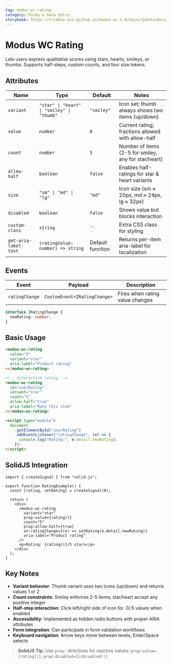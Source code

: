 ```yaml
---
tag: modus-wc-rating
category: Forms & Data Entry
storybook: https://trimble-oss.github.io/modus-wc-2.0/main/?path=/docs/components-forms-rating--docs
---
```


# Modus WC Rating

Lets users express qualitative scores using stars, hearts, smileys, or thumbs. Supports half-steps, custom counts, and four size tokens.

## Attributes

| Name                  | Type                                       | Default          | Notes                                                |
| --------------------- | ------------------------------------------ | ---------------- | ---------------------------------------------------- |
| `variant`             | `"star" \| "heart" \| "smiley" \| "thumb"` | `"smiley"`       | Icon set; thumb always shows two items (up/down)     |
| `value`               | `number`                                   | `0`              | Current rating; fractions allowed with allow-half    |
| `count`               | `number`                                   | `5`              | Number of items (2-5 for smiley, any for star/heart) |
| `allow-half`          | `boolean`                                  | `false`          | Enables half-ratings for star & heart variants       |
| `size`                | `"sm" \| "md" \| "lg"`                     | `"md"`           | Icon size (sm ≈ 20px, md ≈ 24px, lg ≈ 32px)          |
| `disabled`            | `boolean`                                  | `false`          | Shows value but blocks interaction                   |
| `custom-class`        | `string`                                   | `''`             | Extra CSS class for styling                          |
| `get-aria-label-text` | `(ratingValue: number) => string`          | Default function | Returns per-item aria-label for localization         |

## Events

| Event          | Payload                      | Description                     |
| -------------- | ---------------------------- | ------------------------------- |
| `ratingChange` | `CustomEvent<IRatingChange>` | Fires when rating value changes |

```ts
interface IRatingChange {
  newRating: number;
}
```

## Basic Usage

```html
<modus-wc-rating
  value="3"
  variant="star"
  aria-label="Product rating"
></modus-wc-rating>

<!-- Interactive rating -->
<modus-wc-rating
  id="userRating"
  variant="star"
  count="5"
  allow-half="true"
  aria-label="Rate this item"
></modus-wc-rating>

<script type="module">
  document
    .getElementById("userRating")
    .addEventListener("ratingChange", (e) => {
      console.log("Rating:", e.detail.newRating);
    });
</script>
```

## SolidJS Integration

```tsx
import { createSignal } from "solid-js";

export function RatingExample() {
  const [rating, setRating] = createSignal(0);

  return (
    <div>
      <modus-wc-rating
        variant="star"
        prop:value={rating()}
        count="5"
        prop:allow-half={true}
        on:ratingChange={(e) => setRating(e.detail.newRating)}
        aria-label="Product rating"
      />
      <p>Rating: {rating()}/5 stars</p>
    </div>
  );
}
```

## Key Notes

- **Variant behavior**: Thumb variant uses two icons (up/down) and returns values 1 or 2
- **Count constraints**: Smiley enforces 2-5 items; star/heart accept any positive integer
- **Half-step interaction**: Click left/right side of icon for .0/.5 values when enabled
- **Accessibility**: Implemented as hidden radio buttons with proper ARIA attributes
- **Form integration**: Can participate in form validation workflows
- **Keyboard navigation**: Arrow keys move between levels; Enter/Space selects

> **SolidJS Tip**: Use `prop:` directives for reactive values: `prop:value={rating()}`, `prop:disabled={isDisabled()}`
